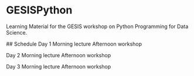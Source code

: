 # GESISPython
Learning Material for the GESIS workshop on Python Programming for Data Science.

## Schedule
Day 1
Morning lecture
Afternoon workshop

Day 2
Morning lecture
Afternoon workshop

Day 3
Morning lecture
Afternoon workshop

